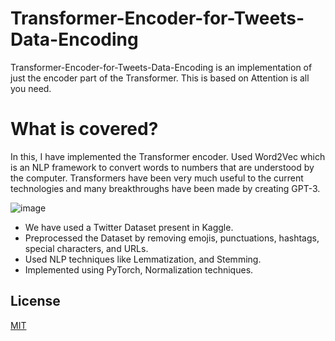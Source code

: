 # Transformer-Encoder-for-Tweets-Data-Encoding


Transformer-Encoder-for-Tweets-Data-Encoding is an implementation of just the encoder part of the Transformer.
This is based on Attention is all you need.

# What is covered?

In this, I have implemented the Transformer encoder. Used Word2Vec which is an NLP framework to convert words to numbers that are understood by the computer. Transformers have been very much useful to the current technologies and many breakthroughs have been made by creating GPT-3.

![image](https://raw.githubusercontent.com/bhanuprasanna527/transformer_encoder-for-Tweets-encoding/2a812997256b42ae2bc73cd092ea415b53dba25d//Transformer%20Encoder.png)

- We have used a Twitter Dataset present in Kaggle.
- Preprocessed the Dataset by removing emojis, punctuations, hashtags, special characters, and URLs.
- Used NLP techniques like Lemmatization, and Stemming.
- Implemented using PyTorch, Normalization techniques.

## License
[MIT](https://choosealicense.com/licenses/mit/)

